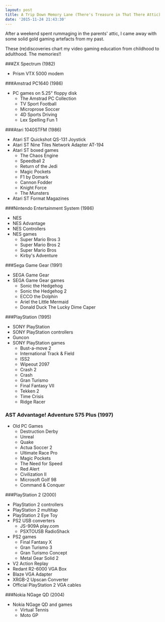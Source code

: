 ```yaml
---
layout: post
title: A Trip Down Memory Lane (There's Treasure in That There Attic)
date: '2015-11-24 21:43:30'
---
```


After a weekend spent rummaging in the parents' attic, I came away with some solid gold gaming artefacts from my past.

These (re)discoveries chart my video gaming education from childhood to adulthood. The memories!!


###ZX Spectrum (1982)
* Prism VTX 5000 modem

###Amstrad PC1640 (1986)
* PC games on 5.25" floppy disk
  * The Amstrad PC Collection
  * TV Sport Football
  * Microprose Soccer
  * 4D Sports Driving
  * Lex Spelling Fun 1

###Atari 1040STFM (1986)
* Atari ST Quickshot QS-131 Joystick
* Atari ST Nine Tiles Network Adapter AT-194
* Atari ST boxed games
  * The Chaos Engine
  * Speedball 2
  * Return of the Jedi
  * Magic Pockets
  * F1 by Domark
  * Cannon Fodder
  * Knight Force
  * The Munsters
* Atari ST Format Magazines

###Nintendo Entertainment System (1986)
* NES
* NES Advantage
* NES Controllers
* NES games
  * Super Mario Bros 3
  * Super Mario Bros 2
  * Super Mario Bros
  * Kirby's Adventure

###Sega Game Gear (1991)
* SEGA Game Gear
* SEGA Game Gear games
  * Sonic the Hedgehog
  * Sonic the Hedgehog 2
  * ECCO the Dolphin
  * Ariel the Little Mermaid
  * Donald Duck The Lucky Dime Caper

###PlayStation (1995)
* SONY PlayStation 
* SONY PlayStation controllers
* Guncon
* SONY PlayStation games
  * Bust-a-move 2
  * International Track & Field
  * ISS2
  * Wipeout 2097
  * Crash 2
  * Crash
  * Gran Turismo
  * Final Fantasy VII
  * Tekken 2
  * Time Crisis
  * Ridge Racer

### AST Advantage! Adventure 575 Plus (1997)
* Old PC Games
  * Destruction Derby
  * Unreal
  * Quake
  * Actua Soccer 2
  * Ultimate Race Pro
  * Magic Pockets
  * The Need for Speed
  * Red Alert
  * Civilization II
  * Microsoft Golf 98
  * Command & Conquer

###PlayStation 2 (2000)
* PlayStation 2 controllers
* PlayStation 2 multitap
* PlayStation 2 Eye Toy
* PS2 USB converters
  * JS-909A play.com
  * PSXTOUSB RadioShack
* PS2 games
  * Final Fantasy X
  * Gran Turismo 3
  * Gran Turismo Concept
  * Metal Gear Solid 2
* V2 Action Replay
* Redant R2-6000 VGA Box
* Blaze VGA Adapter
* XRGB-2 Upscan Converter
* Official PlayStation 2 VGA cables

###Nokia NGage QD (2004)
* Nokia NGage QD and games
  * Virtual Tennis
  * Moto GP

